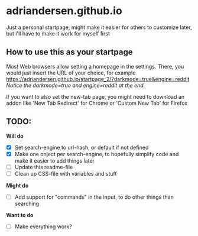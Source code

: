 # adriandersen.github.io

Just a personal startpage, might make it easier for others to customize later, but i'll have to make it work for myself first
## How to use this as your startpage
Most Web browsers allow setting a homepage in the settings. There, you would just insert the URL of your choice, for example
https://adriandersen.github.io/startpage_2/?darkmode=true&engine=reddit
<br>_Notice the darkmode=true and engine=reddit at the end._

If you want to also set the new-tab page, you might need to download an addon like 'New Tab Redirect' for Chrome or 'Custom New Tab' for Firefox
## TODO:

**Will do**
- [X] Set search-engine to url-hash, or default if not defined
- [X] Make one onject per search-engine, to hopefully simplify code and make it easier to add things later
- [ ] Update this readme-file
- [ ] Clean up CSS-file with variables and stuff

**Might do**
- [ ] Add support for "commands" in the input, to do other things than searching

**Want to do**
- [ ] Make everything work?
